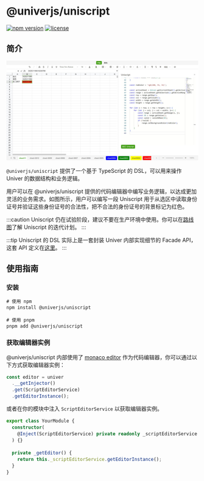 # @univerjs/uniscript

[![npm version](https://img.shields.io/npm/v/@univerjs/uniscript)](https://npmjs.org/package/@univerjs/uniscript)
[![license](https://img.shields.io/npm/l/@univerjs/uniscript)](https://img.shields.io/npm/l/@univerjs/uniscript)

## 简介

![](./assets/uniscript.jpeg)

`@univerjs/uniscript` 提供了一个基于 TypeScript 的 DSL，可以用来操作 Univer 的数据结构和业务逻辑。

用户可以在 @univerjs/uniscript 提供的代码编辑器中编写业务逻辑，以达成更加灵活的业务需求。如图所示，用户可以编写一段 Uniscript 用于从选区中读取身份证号并验证这些身份证号的合法性，把不合法的身份证号的背景标记为红色。

:::caution
Uniscript 仍在试验阶段，建议不要在生产环境中使用。你可以在[路线图](https://univer.ai/guides/roadmap/)了解 Uniscript 的迭代计划。
:::

:::tip
Uniscript 的 DSL 实际上是一套封装 Univer 内部实现细节的 Facade API，这套 API 定义在[这里](https://univer.ai/en-us/guides/facade/)。
:::

## 使用指南

### 安装

```shell
# 使用 npm
npm install @univerjs/uniscript

# 使用 pnpm
pnpm add @univerjs/uniscript
```

### 获取编辑器实例

@univerjs/uniscript 内部使用了 [monaco editor](https://microsoft.github.io/monaco-editor/) 作为代码编辑器，你可以通过以下方式获取编辑器实例：

```ts
const editor = univer
  .__getInjector()
  .get(ScriptEditorService)
  .getEditorInstance();
```

或者在你的模块中注入 `ScriptEditorService` 以获取编辑器实例。

```ts
export class YourModule {
  constructor(
    @Inject(ScriptEditorService) private readonly _scriptEditorService
  ) {}

  private _getEditor() {
    return this._scriptEditorService.getEditorInstance();
  }
}
```
